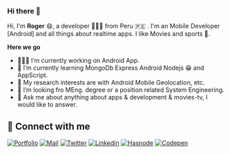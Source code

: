 <link rel="stylesheet" type="text/css" href="./style.css" />


### Hi there 👋


Hi, I'm **Roger** 😄, a developer 👨🏻‍💻 from Peru 🇵🇪 . I'm an Mobile Developer [Android] and all things about realtime apps. I like Movies and sports 🏃.


  **Here we go**

  - 👨🏻‍💻 I’m currently working on Android App.
  - 🌱 I’m currently learning MongoDb Express Android Nodejs 😁 and AppScript.
  - 🤔 My research interests are with  Android Mobile Geolocation, etc.
  - 💼 I’m looking fro MEng. degree or a position related System Engineering.
  - 💬 Ask me about anything about apps & development & movies-tv, I would like to answer.



## 🔗 Connect with me

[![Portfolio](https://img.shields.io/badge/-Portfolio-black?style=for-the-badge&logo=google-chrome&logoColor=white)](https://www.rogercolquecalcina.me/)
[![Mail](https://img.shields.io/badge/-Say%20Hi!-black?style=for-the-badge&logo=gmail)](mailto:rcolquehuanca@rcdevtrip.ml)
[![Twitter](https://img.shields.io/badge/-Twitter-black?style=for-the-badge&logo=twitter)](https://twitter.com/gccroger)
[![Linkedin](https://img.shields.io/badge/-LinkedIn-black?style=for-the-badge&logo=Linkedin)](https://linkedin.com/in/roger-colquehuanca-calcina)
[![Hasnode](https://img.shields.io/badge/-HasNode-black?style=for-the-badge&logo=rss)](https://blogdevtrip.hashnode.dev)
[![Codepen](https://img.shields.io/badge/-Codepen-black?style=for-the-badge&logo=codepen&logoColor=white)](https://codepen.io/rogergcc)

<!--
[![Google Play](https://img.shields.io/badge/-Google%20Play-black?style=for-the-badge&logo=google-play)](https://play.google.com/store/apps/dev?id=7315706573700759915)

<p align="left">
<a href="https://codepen.io/rogergcc" target="blank"><img align="center" src="https://cdn.jsdelivr.net/npm/simple-icons@3.0.1/icons/codepen.svg" alt="rogergcc" height="30" width="40" /></a>
<a href="https://dev.to/rogergcc" target="blank"><img align="center" src="https://cdn.jsdelivr.net/npm/simple-icons@3.0.1/icons/dev-dot-to.svg" alt="rogergcc" height="30" width="40" /></a>
<a href="https://linkedin.com/in/roger-colquehuanca-calcina" target="blank"><img align="center" src="https://cdn.jsdelivr.net/npm/simple-icons@3.0.1/icons/linkedin.svg" alt="roger-colquehuanca-calcina" height="30" width="40" /></a>
<a href="https://stackoverflow.com/story/rogergcc" target="blank"><img align="center" src="https://cdn.jsdelivr.net/npm/simple-icons@3.0.1/icons/stackoverflow.svg" alt="rogergcc" height="30" width="40" /></a>
<a href="https://www.hackerrank.com/rogergcc" target="blank"><img align="center" src="https://cdn.jsdelivr.net/npm/simple-icons@3.0.1/icons/hackerrank.svg" alt="rogergcc" height="30" width="40" /></a>
<a href="https://blogdevtrip.hashnode.dev" target="blank"><img align="center" src="https://cdn.jsdelivr.net/npm/simple-icons@3.0.1/icons/rss.svg" alt="https://blogdevtrip.hashnode.dev" height="30" width="40" /></a>
</p> !-->

